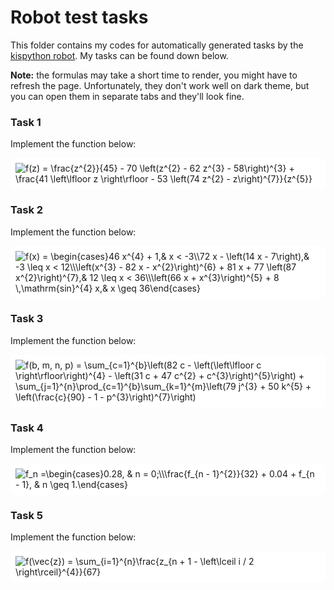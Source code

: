 # Robot test tasks
This folder contains my codes for automatically generated tasks by the
[kispython robot](http://kispython.ru).
My tasks can be found down below.

**Note:** the formulas may take a short time to render,
you might have to refresh the page.
Unfortunately, they don't work well on dark theme,
but you can open them in separate tabs and they'll look fine.

### Task 1
Implement the function below:

<img style="padding:8px; border-radius:8px; background:white" src="https://latex.codecogs.com/svg.image?f(z)&space;=&space;\frac{z^{2}}{45}&space;-&space;70&space;&space;\left(z^{2}&space;-&space;62&space;&space;z^{3}&space;-&space;58\right)^{3}&space;&plus;&space;\frac{41&space;&space;\left\lfloor&space;z&space;\right\rfloor&space;-&space;53&space;&space;\left(74&space;&space;z^{2}&space;-&space;z\right)^{7}}{z^{5}}" title="f(z) = \frac{z^{2}}{45} - 70 \left(z^{2} - 62 z^{3} - 58\right)^{3} + \frac{41 \left\lfloor z \right\rfloor - 53 \left(74 z^{2} - z\right)^{7}}{z^{5}}" />

### Task 2
Implement the function below:

<img style="padding:8px; border-radius:8px; background:white" src="https://latex.codecogs.com/svg.image?f(x)&space;=&space;\begin{cases}46&space;&space;x^{4}&space;&plus;&space;1,&&space;x&space;<&space;-3\\72&space;&space;x&space;-&space;\left(14&space;&space;x&space;-&space;7\right),&&space;-3&space;\leq&space;x&space;<&space;12\\\left(x^{3}&space;-&space;82&space;&space;x&space;-&space;x^{2}\right)^{6}&space;&plus;&space;81&space;&space;x&space;&plus;&space;77&space;&space;\left(87&space;&space;x^{2}\right)^{7},&&space;12&space;\leq&space;x&space;<&space;36\\\left(66&space;&space;x&space;&plus;&space;x^{3}\right)^{5}&space;&plus;&space;8&space;&space;\,\mathrm{sin}^{4}&space;x,&&space;x&space;\geq&space;36\end{cases}" title="f(x) = \begin{cases}46 x^{4} + 1,& x < -3\\72 x - \left(14 x - 7\right),& -3 \leq x < 12\\\left(x^{3} - 82 x - x^{2}\right)^{6} + 81 x + 77 \left(87 x^{2}\right)^{7},& 12 \leq x < 36\\\left(66 x + x^{3}\right)^{5} + 8 \,\mathrm{sin}^{4} x,& x \geq 36\end{cases}" />

### Task 3
Implement the function below:

<img style="padding:8px; border-radius:8px; background:white" src="https://latex.codecogs.com/svg.image?f(b,&space;m,&space;n,&space;p)&space;=&space;\sum_{c=1}^{b}\left(82&space;&space;c&space;-&space;\left(\left\lfloor&space;c&space;\right\rfloor\right)^{4}&space;-&space;\left(31&space;&space;c&space;&plus;&space;47&space;&space;c^{2}&space;&plus;&space;c^{3}\right)^{5}\right)&space;&plus;&space;\sum_{j=1}^{n}\prod_{c=1}^{b}\sum_{k=1}^{m}\left(79&space;&space;j^{3}&space;&plus;&space;50&space;&space;k^{5}&space;&plus;&space;\left(\frac{c}{90}&space;-&space;1&space;-&space;p^{3}\right)^{7}\right)" title="f(b, m, n, p) = \sum_{c=1}^{b}\left(82 c - \left(\left\lfloor c \right\rfloor\right)^{4} - \left(31 c + 47 c^{2} + c^{3}\right)^{5}\right) + \sum_{j=1}^{n}\prod_{c=1}^{b}\sum_{k=1}^{m}\left(79 j^{3} + 50 k^{5} + \left(\frac{c}{90} - 1 - p^{3}\right)^{7}\right)" />

### Task 4
Implement the function below:

<img style="padding:8px; border-radius:8px; background:white" src="https://latex.codecogs.com/svg.image?f_n&space;=\begin{cases}0.28,&space;&&space;n&space;=&space;0;\\\frac{f_{n&space;-&space;1}^{2}}{32}&space;&plus;&space;0.04&space;&plus;&space;f_{n&space;-&space;1},&space;&&space;n&space;\geq&space;1.\end{cases}" title="f_n =\begin{cases}0.28, & n = 0;\\\frac{f_{n - 1}^{2}}{32} + 0.04 + f_{n - 1}, & n \geq 1.\end{cases}" />

### Task 5
Implement the function below:

<img style="padding:8px; border-radius:8px; background:white" src="https://latex.codecogs.com/svg.image?f(\vec{z})&space;=&space;\sum_{i=1}^{n}\frac{z_{n&space;&plus;&space;1&space;-&space;\left\lceil&space;i&space;/&space;2&space;\right\rceil}^{4}}{67}" title="f(\vec{z}) = \sum_{i=1}^{n}\frac{z_{n + 1 - \left\lceil i / 2 \right\rceil}^{4}}{67}" />
